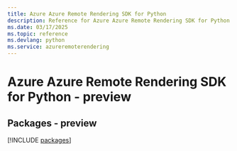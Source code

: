 ```yaml
---
title: Azure Azure Remote Rendering SDK for Python
description: Reference for Azure Azure Remote Rendering SDK for Python
ms.date: 03/17/2025
ms.topic: reference
ms.devlang: python
ms.service: azureremoterendering
---
```

# Azure Azure Remote Rendering SDK for Python - preview
## Packages - preview
[!INCLUDE [packages](azure-remote-rendering-index.md)]